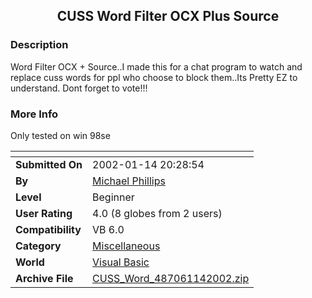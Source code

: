﻿<div align="center">

## CUSS Word Filter OCX Plus Source


</div>

### Description

Word Filter OCX + Source..I made this for a chat program to watch and replace cuss words for ppl who choose to block them..Its Pretty EZ to understand. Dont forget to vote!!!
 
### More Info
 
Only tested on win 98se


<span>             |<span>
---                |---
**Submitted On**   |2002-01-14 20:28:54
**By**             |[Michael Phillips](https://github.com/Planet-Source-Code/PSCIndex/blob/master/ByAuthor/michael-phillips.md)
**Level**          |Beginner
**User Rating**    |4.0 (8 globes from 2 users)
**Compatibility**  |VB 6\.0
**Category**       |[Miscellaneous](https://github.com/Planet-Source-Code/PSCIndex/blob/master/ByCategory/miscellaneous__1-1.md)
**World**          |[Visual Basic](https://github.com/Planet-Source-Code/PSCIndex/blob/master/ByWorld/visual-basic.md)
**Archive File**   |[CUSS\_Word\_487061142002\.zip](https://github.com/Planet-Source-Code/michael-phillips-cuss-word-filter-ocx-plus-source__1-30803/archive/master.zip)








